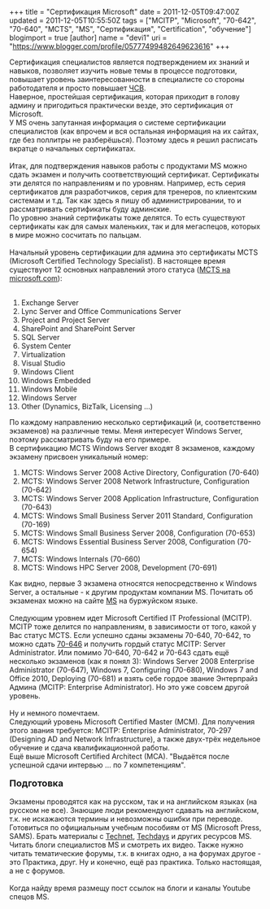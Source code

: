 +++
title = "Сертификация Microsoft"
date = 2011-12-05T09:47:00Z
updated = 2011-12-05T10:55:50Z
tags = ["MCITP", "Microsoft", "70-642", "70-640", "MCTS", "MS", "Сертификация", "Certification", "обучение"]
blogimport = true 
[author]
	name = "devi1"
	uri = "https://www.blogger.com/profile/05777499482649623616"
+++

Сертификация специалистов является подтверждением их знаний и навыков, позволяет изучить новые темы в процессе подготовки, повышает уровень заинтересованности в специалисте со стороны работодателя и просто повышает <a href="http://lurkmore.ru/%D0%A7%D0%A1%D0%92" target="_blank">ЧСВ</a>.<br />Наверное, простейшая сертификация, которая приходит в голову админу и пригодиться практически везде, это сертификация от Microsoft.<br />У MS очень запутанная информация о системе сертификации специалистов (как впрочем и вся остальная информация на их сайтах, где без поллитры не разберёшься). Поэтому здесь я решил расписать вкратце о начальных сертификатах.<br /><br /><a name='more'></a>Итак, для подтверждения навыков работы с продуктами MS можно сдать экзамен и получить соответствующий сертификат. Сертификаты эти делятся по направлениям и по уровням. Например, есть серия сертификатов для разработчиков, серия для тренеров, по клиентским системам и т.д. Так как здесь я пишу об администрировании, то и рассматривать сертификаты буду админские.<br />По уровню знаний сертификаты тоже делятся. То есть существуют сертификаты как для самых маленьких, так и для мегаспецов, которых в мире можно сосчитать по пальцам.<br /><br />Начальный уровень сертификации для админа это сертификаты MCTS (Microsoft Certified Technology Specialist). В настоящее время существуют 12 основных направлений этого статуса (<a href="http://www.microsoft.com/learning/en/us/certification/mcts.aspx#tab2" target="_blank">MCTS на microsoft.com</a>):<br /><br /><ol><li>Exchange Server</li><li>Lync Server and Office Communications Server</li><li>Project and Project Server</li><li>SharePoint and SharePoint Server</li><li>SQL Server</li><li>System Center</li><li>Virtualization</li><li>Visual Studio</li><li>Windows Client</li><li>Windows Embedded</li><li>Windows Mobile</li><li>Windows Server</li><li>Other (Dynamics, BizTalk, Licensing ...)</li></ol>По каждому направлению несколько сертификаций (и, соответственно экзаменов) на различные темы. Меня интересует Windows Server, поэтому рассматривать буду на его примере.<br /><div>В сертификацию MCTS Windows Server входят 8 экзаменов, каждому экзамену присвоен уникальный номер:</div><div><ol><li>MCTS: Windows Server 2008 Active Directory, Configuration (70-640)</li><li>MCTS: Windows Server 2008&nbsp;Network Infrastructure, Configuration (70-642)</li><li>MCTS: Windows Server 2008&nbsp;Application Infrastructure, Configuration (70-643)</li><li>MCTS: Windows&nbsp;Small Business Server 2011 Standard, Configuration (70-169)</li><li>MCTS: Windows&nbsp;Small Business Server 2008, Configuration (70-653)</li><li>MCTS: Windows&nbsp;Essential Business Server 2008, Configuration (70-654)</li><li>MCTS:&nbsp;Windows Internals (70-660)</li><li>MCTS:&nbsp;Windows&nbsp;HPC Server 2008, Development (70-691)</li></ol>Как видно, первые 3 экзамена относятся непосредственно к Windows Server, а остальные - к другим продуктам компании MS. Почитать об экзаменах можно на сайте <a href="http://www.microsoft.com/learning/en/us/exam.aspx?ID=70-640&amp;locale=en-us" target="_blank">MS</a> на буржуйском языке.</div><div><br /></div><div>Следующим уровнем идет Microsoft Certified IT Professional (MCITP). MCITP тоже делится по направлениям, в зависимости от того, какой у Вас статус MCTS. Если успешно сданы экзамены 70-640, 70-642, то можно сдать <a href="http://www.microsoft.com/learning/en/us/exam.aspx?ID=70-646&amp;locale=en-us#tab1" target="_blank">70-646</a>&nbsp;и получить гордый статус MCITP: Server Administrator. Или помимо 70-640, 70-642 и 70-643 сдать ещё несколько экзаменов (как я понял 3): Windows Server 2008 Enterprise Administrator (70-647), Windows 7, Configuring (70-680), Windows 7 and Office 2010, Deploying (70-681) и взять себе гордое звание Энтерпрайз Админа (MCITP: Enterprise Administrator). Но это уже совсем другой уровень.</div><div><br /></div><div>Ну и немного помечтаем.&nbsp;</div><div>Следующий уровень Microsoft Certified Master (MCM). Для получения этого звания требуется: MCITP: Enterprise Administrator, 70-297 (Designing AD and Network Infrastructure), а также двух-трёх недельное обучение и сдача квалификационной работы.</div><div>Ещё выше Microsoft Certified Architect (MCA). "Выдаётся после успешной сдачи интервью ... по 7 компетенциям".</div><div><br /></div><div><b><span class="Apple-style-span" style="font-size: large;">Подготовка</span></b></div><div><br /></div><div>Экзамены проводятся как на русском, так и на английском языках (на русском не все). Знающие люди рекомендуют сдавать на английском, т.к. не искажаются термины и невозможны ошибки при переводе.</div><div>Готовиться по официальным учебным пособиям от MS (Microsoft Press, SAMS). Брать материалы с <a href="http://technet.microsoft.com/" target="_blank">Technet</a>, <a href="http://www.techdays.ru/Main.aspx" target="_blank">Techdays</a>&nbsp;и других ресурсов MS. Читать блоги специалистов MS и смотреть их видео. Также нужно читать тематические форумы, т.к. в книгах одно, а на форумах другое - это Практика, друг. Ну и конечно, ещё раз практика. Только настоящая, а не с форумов.</div><div><br /></div><div>Когда найду время размещу пост ссылок на блоги и каналы Youtube спецов MS.</div>
